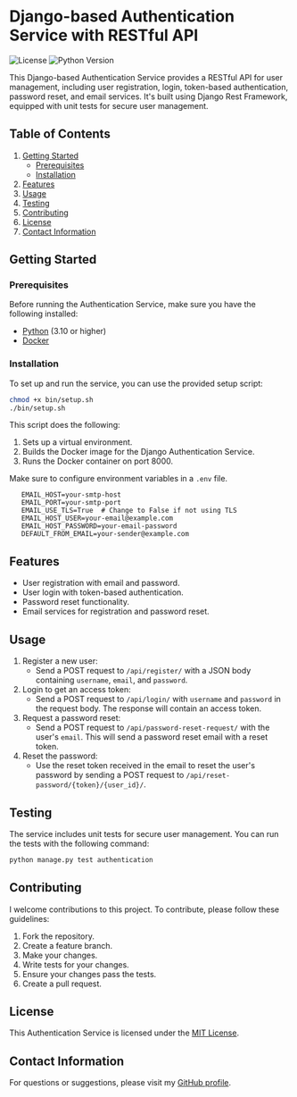 # Django-based Authentication Service with RESTful API

![License](https://img.shields.io/badge/License-MIT-blue.svg)
![Python Version](https://img.shields.io/badge/Python-3.10-green)


This Django-based Authentication Service provides a RESTful API for user management, including user registration, login, token-based authentication, password reset, and email services. It's built using Django Rest Framework, equipped with unit tests for secure user management.

## Table of Contents

1. [Getting Started](#getting-started)
   - [Prerequisites](#prerequisites)
   - [Installation](#installation)
2. [Features](#features)
3. [Usage](#usage)
4. [Testing](#testing)
5. [Contributing](#contributing)
6. [License](#license)
7. [Contact Information](#contact-information)

## Getting Started

### Prerequisites

Before running the Authentication Service, make sure you have the following installed:

- [Python](https://www.python.org/) (3.10 or higher)
- [Docker](https://www.docker.com/)

### Installation

To set up and run the service, you can use the provided setup script:

```bash
chmod +x bin/setup.sh
./bin/setup.sh
```

This script does the following:

1. Sets up a virtual environment.
2. Builds the Docker image for the Django Authentication Service.
3. Runs the Docker container on port 8000.

Make sure to configure environment variables in a `.env` file.
```
   EMAIL_HOST=your-smtp-host
   EMAIL_PORT=your-smtp-port
   EMAIL_USE_TLS=True  # Change to False if not using TLS
   EMAIL_HOST_USER=your-email@example.com
   EMAIL_HOST_PASSWORD=your-email-password
   DEFAULT_FROM_EMAIL=your-sender@example.com
```
## Features

- User registration with email and password.
- User login with token-based authentication.
- Password reset functionality.
- Email services for registration and password reset.

## Usage

1. Register a new user:
   - Send a POST request to `/api/register/` with a JSON body containing `username`, `email`, and `password`.
2. Login to get an access token:
   - Send a POST request to `/api/login/` with `username` and `password` in the request body. The response will contain an access token.
3. Request a password reset:
   - Send a POST request to `/api/password-reset-request/` with the user's `email`. This will send a password reset email with a reset token.
4. Reset the password:
   - Use the reset token received in the email to reset the user's password by sending a POST request to `/api/reset-password/{token}/{user_id}/`.


## Testing

The service includes unit tests for secure user management. You can run the tests with the following command:

```bash
python manage.py test authentication
```

## Contributing

I welcome contributions to this project. To contribute, please follow these guidelines:
1. Fork the repository.
2. Create a feature branch.
3. Make your changes.
4. Write tests for your changes.
5. Ensure your changes pass the tests.
6. Create a pull request.

## License

This Authentication Service is licensed under the [MIT License](LICENSE).

## Contact Information

For questions or suggestions, please visit my [GitHub profile](https://github.com/munuhee).
